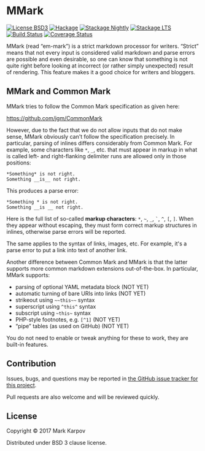 # MMark

[![License BSD3](https://img.shields.io/badge/license-BSD3-brightgreen.svg)](http://opensource.org/licenses/BSD-3-Clause)
[![Hackage](https://img.shields.io/hackage/v/mmark.svg?style=flat)](https://hackage.haskell.org/package/mmark)
[![Stackage Nightly](http://stackage.org/package/mmark/badge/nightly)](http://stackage.org/nightly/package/mmark)
[![Stackage LTS](http://stackage.org/package/mmark/badge/lts)](http://stackage.org/lts/package/mmark)
[![Build Status](https://travis-ci.org/mrkkrp/mmark.svg?branch=master)](https://travis-ci.org/mrkkrp/mmark)
[![Coverage Status](https://coveralls.io/repos/mrkkrp/mmark/badge.svg?branch=master&service=github)](https://coveralls.io/github/mrkkrp/mmark?branch=master)

MMark (read “em-mark”) is a strict markdown processor for writers. “Strict”
means that not every input is considered valid markdown and parse errors are
possible and even desirable, so one can know that something is not quite
right before looking at incorrect (or rather simply unexpected) result of
rendering. This feature makes it a good choice for writers and bloggers.

## MMark and Common Mark

MMark tries to follow the Common Mark specification as given here:

<https://github.com/jgm/CommonMark>

However, due to the fact that we do not allow inputs that do not make sense,
MMark obviously can't follow the specification precisely. In particular,
parsing of inlines differs considerably from Common Mark. For example, some
characters like `*`, `_`, etc. that must appear in markup in what is called
left- and right-flanking delimiter runs are allowed only in those positions:

```
*Something* is not right.
Something __is__ not right.
```

This produces a parse error:

```
*Something * is not right.
Something __is __ not right.
```

Here is the full list of so-called **markup characters**: `*`, `~`, `_`, ``
` ``, `^`, `[`, `]`. When they appear without escaping, they must form
correct markup structures in inlines, otherwise parse errors will be
reported.

The same applies to the syntax of links, images, etc. For example, it's a
parse error to put a link into text of another link.

Another difference between Common Mark and MMark is that the latter supports
more common markdown extensions out-of-the-box. In particular, MMark
supports:

* parsing of optional YAML metadata block (NOT YET)
* automatic turning of bare URIs into links (NOT YET)
* strikeout using `~~this~~` syntax
* superscript using `^this^` syntax
* subscript using `~this~` syntax
* PHP-style footnotes, e.g. `[^1]` (NOT YET)
* “pipe” tables (as used on GitHub) (NOT YET)

You do not need to enable or tweak anything for these to work, they are
built-in features.

## Contribution

Issues, bugs, and questions may be reported in
[the GitHub issue tracker for this project](https://github.com/mrkkrp/mmark/issues).

Pull requests are also welcome and will be reviewed quickly.

## License

Copyright © 2017 Mark Karpov

Distributed under BSD 3 clause license.
